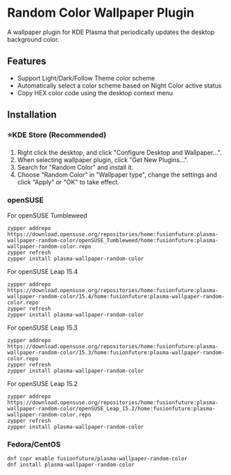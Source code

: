 <!--
SPDX-FileCopyrightText: none

SPDX-License-Identifier: CC0-1.0
-->

# Random Color Wallpaper Plugin

A wallpaper plugin for KDE Plasma that periodically updates the desktop background color.


## Features

- Support Light/Dark/Follow Theme color scheme
- Automatically select a color scheme based on Night Color active status
- Copy HEX color code using the desktop context menu

## Installation

### :star:KDE Store (Recommended)

1. Right click the desktop, and click "Configure Desktop and Wallpaper...".
2. When selecting wallpaper plugin, click "Get New Plugins...".
3. Search for "Random Color" and install it.
4. Choose "Random Color" in "Wallpaper type", change the settings and click "Apply" or "OK" to take effect.

### openSUSE

For openSUSE Tumbleweed

```shell
zypper addrepo https://download.opensuse.org/repositories/home:fusionfuture:plasma-wallpaper-random-color/openSUSE_Tumbleweed/home:fusionfuture:plasma-wallpaper-random-color.repo
zypper refresh
zypper install plasma-wallpaper-random-color
```

For openSUSE Leap 15.4

```shell
zypper addrepo https://download.opensuse.org/repositories/home:fusionfuture:plasma-wallpaper-random-color/15.4/home:fusionfuture:plasma-wallpaper-random-color.repo
zypper refresh
zypper install plasma-wallpaper-random-color
```

For openSUSE Leap 15.3

```shell
zypper addrepo https://download.opensuse.org/repositories/home:fusionfuture:plasma-wallpaper-random-color/15.3/home:fusionfuture:plasma-wallpaper-random-color.repo
zypper refresh
zypper install plasma-wallpaper-random-color
```

For openSUSE Leap 15.2

```shell
zypper addrepo https://download.opensuse.org/repositories/home:fusionfuture:plasma-wallpaper-random-color/openSUSE_Leap_15.2/home:fusionfuture:plasma-wallpaper-random-color.repo
zypper refresh
zypper install plasma-wallpaper-random-color
```

### Fedora/CentOS

```shell
dnf copr enable fusionfuture/plasma-wallpaper-random-color
dnf install plasma-wallpaper-random-color
```

